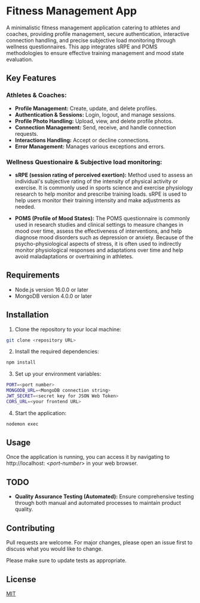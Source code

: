 # Fitness Management App

A minimalistic fitness management application catering to athletes and coaches, providing profile management, secure authentication, interactive connection handling, and precise subjective load monitoring through wellness questionnaires. This app integrates sRPE and POMS methodologies to ensure effective training management and mood state evaluation.

## Key Features

### Athletes & Coaches:

-   **Profile Management:** Create, update, and delete profiles.
-   **Authentication & Sessions:** Login, logout, and manage sessions.
-   **Profile Photo Handling:** Upload, view, and delete profile photos.
-   **Connection Management:** Send, receive, and handle connection requests.
-   **Interactions Handling:** Accept or decline connections.
-   **Error Management:** Manages various exceptions and errors.

### Wellness Questionaire & Subjective load monitoring:

-   **sRPE (session rating of perceived exertion):** Method used to assess an individual's subjective rating of the intensity of physical activity or exercise. It is commonly used in sports science and exercise physiology research to help monitor and prescribe training loads. sRPE is used to help users monitor their training intensity and make adjustments as needed.

-   **POMS (Profile of Mood States):** The POMS questionnaire is commonly used in research studies and clinical settings to measure changes in mood over time, assess the effectiveness of interventions, and help diagnose mood disorders such as depression or anxiety. Because of the psycho-physiological aspects of stress, it is often used to indirectly monitor physiological responses and adaptations over time and help avoid maladaptations or overtraining in athletes.

## Requirements

-   Node.js version 16.0.0 or later
-   MongoDB version 4.0.0 or later

## Installation

1. Clone the repository to your local machine:

```bash
git clone <repository URL>
```

2. Install the required dependencies:

```bash
npm install
```

3. Set up your environment variables:

```bash
PORT=<port number>
MONGODB_URL=<MongoDB connection string>
JWT_SECRET=<secret key for JSON Web Token>
CORS_URL=<your frontend URL>

```

4. Start the application:

```bash
nodemon exec
```

## Usage

Once the application is running, you can access it by navigating to http://localhost: <_port-number_> in your web browser.

## TODO

-   **Quality Assurance Testing (Automated):** Ensure comprehensive testing through both manual and automated processes to maintain product quality.

## Contributing

Pull requests are welcome. For major changes, please open an issue first
to discuss what you would like to change.

Please make sure to update tests as appropriate.

## License

[MIT](https://choosealicense.com/licenses/mit/)